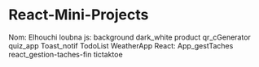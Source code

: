 # React-Mini-Projects
Nom: Elhouchi loubna
js:
background
dark_white
product
qr_cGenerator
quiz_app
Toast_notif
TodoList
WeatherApp
React:
App_gestTaches
react_gestion-taches-fin
tictaktoe
